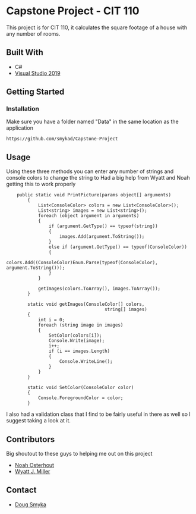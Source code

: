 # Capstone Project - CIT 110

This project is for CIT 110, it calculates the square footage of a house with any number of rooms.

## Built With
- C#
- [Visual Studio 2019](https://visualstudio.microsoft.com/vs/) 

## Getting Started

### Installation


Make sure you have a folder named "Data" in the same location as the application

```
https://github.com/smykad/Capstone-Project
```

## Usage

Using these three methods you can enter any number of strings and console colors to change the string to
Had a big help from Wyatt and Noah getting this to work properly

```
	public static void PrintPicture(params object[] arguments)
        {
            List<ConsoleColor> colors = new List<ConsoleColor>();
            List<string> images = new List<string>();
            foreach (object argument in arguments)
            {
                if (argument.GetType() == typeof(string))
                {
                    images.Add(argument.ToString());
                }
                else if (argument.GetType() == typeof(ConsoleColor))
                {
                    colors.Add((ConsoleColor)Enum.Parse(typeof(ConsoleColor), argument.ToString()));
                }
            }

            getImages(colors.ToArray(), images.ToArray());
        }

        static void getImages(ConsoleColor[] colors,
                                     string[] images)
        {
            int i = 0;
            foreach (string image in images)
            {
                SetColor(colors[i]);
                Console.Write(image);
                i++;
                if (i == images.Length)
                {
                    Console.WriteLine();
                }
            }
        }
	
        static void SetColor(ConsoleColor color)
        {
            Console.ForegroundColor = color;
        }
```

I also had a validation class that I find to be fairly useful in there as well so I suggest taking a look at it.

## Contributors

Big shoutout to these guys to helping me out on this project
- [Noah Osterhout](https://github.com/NoahFlowa)
- [Wyatt J. Miller](https://github.com/wymillerlinux)

## Contact

- [Doug Smyka](https://github.com/smykad)
